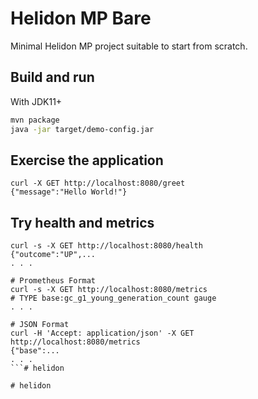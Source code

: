 # Helidon MP Bare

Minimal Helidon MP project suitable to start from scratch.

## Build and run

With JDK11+
```bash
mvn package
java -jar target/demo-config.jar
```

## Exercise the application

```
curl -X GET http://localhost:8080/greet
{"message":"Hello World!"}
```

## Try health and metrics

```
curl -s -X GET http://localhost:8080/health
{"outcome":"UP",...
. . .

# Prometheus Format
curl -s -X GET http://localhost:8080/metrics
# TYPE base:gc_g1_young_generation_count gauge
. . .

# JSON Format
curl -H 'Accept: application/json' -X GET http://localhost:8080/metrics
{"base":...
. . .
```#   h e l i d o n  
 #   h e l i d o n  
 